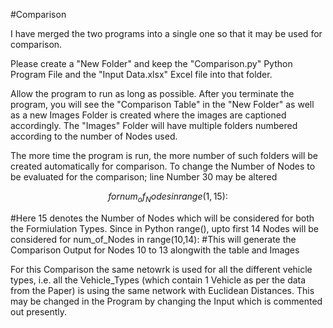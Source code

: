 #Comparison

I have merged the two programs into a single one so that it may be used for comparison.

Please create a "New Folder" and keep the "Comparison.py" Python Program File and the "Input Data.xlsx" Excel file  into that folder.

Allow the program to run as long as possible. After you terminate the program, you will see the "Comparison Table" in the "New Folder" as well as a new Images Folder is created where the images are captioned accordingly. The "Images" Folder will have multiple folders numbered according to the number of Nodes used.

The more time the program is run, the more number of such folders will be created automatically for comparison.
To change the Number of Nodes to be evaluated for the comparison; line Number 30 may be altered

$$for num_of_Nodes in range(1,15):$$

#Here 15 denotes the Number of Nodes which will be considered for both the Formiulation Types. Since in Python range(), upto first 14 Nodes will be considered
for num_of_Nodes in range(10,14): #This will generate the Comparison Output for Nodes 10 to 13 alongwith the table and Images


For this Comparison the same netowrk is used for all the different vehicle types, i.e. all the Vehicle_Types (which contain 1 Vehicle as per the data from the Paper) is using the same network with Euclidean Distances.
This may be changed in the Program by changing the Input which is commented out presently.
